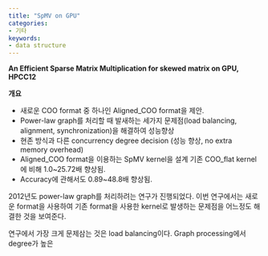 ```yaml
---
title: "SpMV on GPU"
categories:
- 기타
keywords:
- data structure
---
```

**An Efficient Sparse Matrix Multiplication for skewed matrix on GPU, HPCC12**
<!--more-->


**개요**
- 새로운 COO format 중 하나인 Aligned_COO format을 제안.
- Power-law graph를 처리할 때 발새하는 세가지 문제점(load balancing, alignment, synchronization)을 해결하여 성능향상
- 현존 방식과 다른 concurrency degree decision (성능 향상, no extra memory overhead)
- Aligned_COO format을 이용하는 SpMV kernel을 설계 기존 COO_flat kernel에 비해 1.0~25.72배 향상됨. 
- Accuracy에 관해서도 0.89~48.8배 향상됨.

2012년도 power-law graph를 처리하려는 연구가 진행되었다. 이번 연구에서는 새로운 format을 사용하여 기존 format을 사용한 kernel로 발생하는 문제점을 어느정도 해결한 것을 보여준다. 

연구에서 가장 크게 문제삼는 것은 load balancing이다. Graph processing에서 degree가 높은 